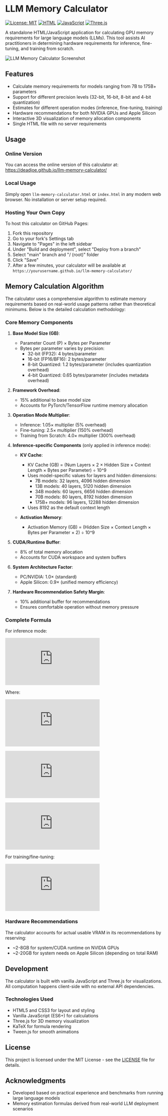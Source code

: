 # LLM Memory Calculator

[![License: MIT](https://img.shields.io/badge/License-MIT-yellow.svg)](https://opensource.org/licenses/MIT)
[![HTML](https://img.shields.io/badge/HTML-5-orange)](https://developer.mozilla.org/en-US/docs/Web/HTML)
[![JavaScript](https://img.shields.io/badge/JavaScript-ES6-blue)](https://developer.mozilla.org/en-US/docs/Web/JavaScript)
[![Three.js](https://img.shields.io/badge/Three.js-r128-green)](https://threejs.org/)

A standalone HTML/JavaScript application for calculating GPU memory requirements for large language models (LLMs). This tool assists AI practitioners in determining hardware requirements for inference, fine-tuning, and training from scratch.

![LLM Memory Calculator Screenshot](https://raw.githubusercontent.com/deadjoe/llm-memory-calculator/main/screenshot.jpg)

## Features

- Calculate memory requirements for models ranging from 7B to 175B+ parameters
- Support for different precision levels (32-bit, 16-bit, 8-bit and 4-bit quantization)
- Estimates for different operation modes (inference, fine-tuning, training)
- Hardware recommendations for both NVIDIA GPUs and Apple Silicon
- Interactive 3D visualization of memory allocation components
- Single HTML file with no server requirements

## Usage

### Online Version

You can access the online version of this calculator at: https://deadjoe.github.io/llm-memory-calculator/

### Local Usage

Simply open `llm-memory-calculator.html` or `index.html` in any modern web browser. No installation or server setup required.

### Hosting Your Own Copy

To host this calculator on GitHub Pages:

1. Fork this repository
2. Go to your fork's Settings tab
3. Navigate to "Pages" in the left sidebar
4. Under "Build and deployment", select "Deploy from a branch"
5. Select "main" branch and "/ (root)" folder
6. Click "Save"
7. After a few minutes, your calculator will be available at `https://yourusername.github.io/llm-memory-calculator/`

## Memory Calculation Algorithm

The calculator uses a comprehensive algorithm to estimate memory requirements based on real-world usage patterns rather than theoretical minimums. Below is the detailed calculation methodology:

### Core Memory Components

1. **Base Model Size (GB)**:
   - Parameter Count (P) × Bytes per Parameter
   - Bytes per parameter varies by precision:
     - 32-bit (FP32): 4 bytes/parameter
     - 16-bit (FP16/BF16): 2 bytes/parameter
     - 8-bit Quantized: 1.2 bytes/parameter (includes quantization overhead)
     - 4-bit Quantized: 0.65 bytes/parameter (includes metadata overhead)

2. **Framework Overhead**:
   - 15% additional to base model size
   - Accounts for PyTorch/TensorFlow runtime memory allocation

3. **Operation Mode Multiplier**:
   - Inference: 1.05× multiplier (5% overhead)
   - Fine-tuning: 2.5× multiplier (150% overhead)
   - Training from Scratch: 4.0× multiplier (300% overhead)

4. **Inference-specific Components** (only applied in inference mode):
   - **KV Cache**:
     - KV Cache (GB) = (Num Layers × 2 × Hidden Size × Context Length × Bytes per Parameter) ÷ 10^9
     - Uses model-specific values for layers and hidden dimensions:
       - 7B models: 32 layers, 4096 hidden dimension
       - 13B models: 40 layers, 5120 hidden dimension
       - 34B models: 60 layers, 6656 hidden dimension
       - 70B models: 80 layers, 8192 hidden dimension
       - 175B+ models: 96 layers, 12288 hidden dimension
     - Uses 8192 as the default context length

   - **Activation Memory**:
     - Activation Memory (GB) = (Hidden Size × Context Length × Bytes per Parameter × 2) ÷ 10^9

5. **CUDA/Runtime Buffer**:
   - 8% of total memory allocation
   - Accounts for CUDA workspace and system buffers

6. **System Architecture Factor**:
   - PC/NVIDIA: 1.0× (standard)
   - Apple Silicon: 0.9× (unified memory efficiency)

7. **Hardware Recommendation Safety Margin**:
   - 10% additional buffer for recommendations
   - Ensures comfortable operation without memory pressure

### Complete Formula

For inference mode:

![equation](https://latex.codecogs.com/png.latex?%5Cdpi%7B120%7D%20%5Cbg_white%20%5Ctext%7BMemory%7D_%7B%5Ctext%7BGB%7D%7D%20%3D%20%5Cleft%5B%5Cleft%28%5Ctext%7BBase%20Model%20Size%7D%20%5Ctimes%201.15%20%5Ctimes%201.05%5Cright%29%20&plus;%20%5Ctext%7BKV%20Cache%7D%20&plus;%20%5Ctext%7BActivation%20Memory%7D%20&plus;%20%5Ctext%7BBuffer%7D%5Cright%5D%20%5Ctimes%20%5Ctext%7BSystem%20Factor%7D)

Where:

![equation](https://latex.codecogs.com/png.latex?%5Cdpi%7B120%7D%20%5Cbg_white%20%5Ctext%7BKV%20Cache%7D_%7B%5Ctext%7BGB%7D%7D%20%3D%20%5Cfrac%7B%5Ctext%7BNum%20Layers%7D%20%5Ctimes%202%20%5Ctimes%20%5Ctext%7BHidden%20Size%7D%20%5Ctimes%20%5Ctext%7BContext%20Length%7D%20%5Ctimes%20%5Ctext%7BBytes%20per%20Param%7D%7D%7B10%5E9%7D)

![equation](https://latex.codecogs.com/png.latex?%5Cdpi%7B120%7D%20%5Cbg_white%20%5Ctext%7BActivation%20Memory%7D_%7B%5Ctext%7BGB%7D%7D%20%3D%20%5Cfrac%7B%5Ctext%7BHidden%20Size%7D%20%5Ctimes%20%5Ctext%7BContext%20Length%7D%20%5Ctimes%20%5Ctext%7BBytes%20per%20Param%7D%20%5Ctimes%202%7D%7B10%5E9%7D)

![equation](https://latex.codecogs.com/png.latex?%5Cdpi%7B120%7D%20%5Cbg_white%20%5Ctext%7BBuffer%7D_%7B%5Ctext%7BGB%7D%7D%20%3D%20%5Ctext%7BTotal%20Memory%20Before%20Buffer%7D%20%5Ctimes%200.08)

For training/fine-tuning:

![equation](https://latex.codecogs.com/png.latex?%5Cdpi%7B120%7D%20%5Cbg_white%20%5Ctext%7BMemory%7D_%7B%5Ctext%7BGB%7D%7D%20%3D%20%5Cleft%5B%5Cleft%28%5Ctext%7BBase%20Model%20Size%7D%20%5Ctimes%201.15%20%5Ctimes%20%5Ctext%7BMode%20Factor%7D%5Cright%29%20&plus;%20%5Ctext%7BBuffer%7D%5Cright%5D%20%5Ctimes%20%5Ctext%7BSystem%20Factor%7D)

### Hardware Recommendations

The calculator accounts for actual usable VRAM in its recommendations by reserving:
- ~2-8GB for system/CUDA runtime on NVIDIA GPUs
- ~2-20GB for system needs on Apple Silicon (depending on total RAM)

## Development

The calculator is built with vanilla JavaScript and Three.js for visualizations. All computation happens client-side with no external API dependencies.

### Technologies Used

- HTML5 and CSS3 for layout and styling
- Vanilla JavaScript (ES6+) for calculations
- Three.js for 3D memory visualization
- KaTeX for formula rendering
- Tween.js for smooth animations

## License

This project is licensed under the MIT License - see the [LICENSE](LICENSE) file for details.

## Acknowledgments

- Developed based on practical experience and benchmarks from running large language models
- Memory estimation formulas derived from real-world LLM deployment scenarios